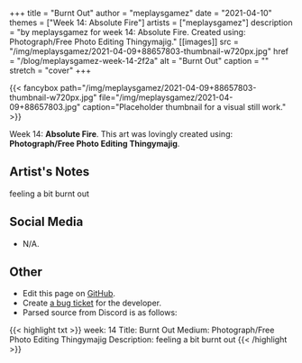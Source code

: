 +++
title =       "Burnt Out"
author =      "meplaysgamez"
date =        "2021-04-10"
themes =      ["Week 14: Absolute Fire"]
artists =     ["meplaysgamez"]
description = "by meplaysgamez for week 14: Absolute Fire. Created using: Photograph/Free Photo Editing Thingymajig."
[[images]]
      src = "/img/meplaysgamez/2021-04-09+88657803-thumbnail-w720px.jpg"
      href = "/blog/meplaysgamez-week-14-2f2a"
      alt = "Burnt Out"
      caption = ""
      stretch = "cover"
+++

{{< fancybox path="/img/meplaysgamez/2021-04-09+88657803-thumbnail-w720px.jpg" file="/img/meplaysgamez/2021-04-09+88657803.jpg" caption="Placeholder thumbnail for a visual still work." >}}


Week 14: **Absolute Fire**. This art was lovingly created using: **Photograph/Free Photo Editing Thingymajig**.

## Artist's Notes

feeling a bit burnt out

## Social Media

- N/A.

## Other

- Edit this page on [GitHub](https://github.com/teaminkling/web-refresh/edit/main/content/blog/meplaysgamez-week-14-2f2a.md).
- Create [a bug ticket](https://github.com/teaminkling/web-refresh/issues/new?assignees=&labels=bug&template=problem-report.md&title=) for the developer.
- Parsed source from Discord is as follows:

{{< highlight txt >}}
week: 14
Title: Burnt Out
Medium: Photograph/Free Photo Editing Thingymajig
Description: feeling a bit burnt out
{{< /highlight >}}
